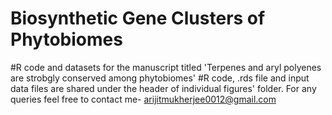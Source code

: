 # Biosynthetic Gene Clusters of Phytobiomes
#R code and datasets for the manuscript titled 'Terpenes and aryl polyenes are strobgly conserved among phytobiomes'
#R code, .rds file and input data files are shared under the header of individual figures' folder. For any queries feel free to contact me- arijitmukherjee0012@gmail.com
